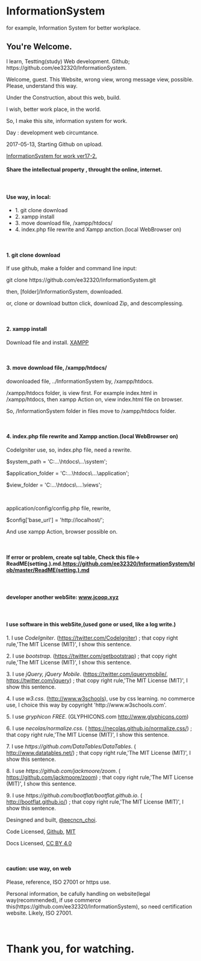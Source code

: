 # InformationSystem
for example, Information System for better workplace.

<h2>You're Welcome.</h2>
<p>I learn, Testting(study) Web development. Github; https://github.com/ee32320/InformationSystem.</p>
<p></p>
<p>Welcome, guest. This Website, wrong view, wrong message view, possible. Please, understand this way.</p>
<p>Under the Construction, about this web, build.</p>
<p>I wish, better work place, in the world.</p>
<p>So, I make this site, information system for work.</p>
<p>Day : development web circumtance.</p>
<p>2017-05-13, Starting Github on upload.</p>
<a href="http://ee32320.godohosting.com/index.php/welcome">InformationSystem for work ver17-2.</a>
<h4>Share the intellectual property , throught the online, internet.</h4>
<br/>

<h4>Use way, in local:</h4>
<ul>
<li>1. git clone download</li>
<li>2. xampp install</li>
<li>3. move download file, /xampp/htdocs/</li>
<li>4. index.php file rewrite and Xampp anction.(local WebBrowser on)</li>
</ul>
<br/>
<h4>1. git clone download</h4>
<p>If use github, make a folder and command line input: </p>
<p>git clone https://github.com/ee32320/InformationSystem.git</p>
<p>then, [folder]/InformationSystem, downloaded.</p>
<p> or, clone or download button click, download Zip, and descomplessing.</p>
<br/>
<h4>2. xampp install</h4>
<p>Download file and install. <a href="https://www.apachefriends.org/index.html">XAMPP</a></p>
<br/>
<h4>3. move download file, /xampp/htdocs/</h4>
<p>dowonloaded file, ../InformationSystem by, /xampp/htdocs. </p>
<p>/xampp/htdocs folder, is view first. For example index.html in /xampp/htdocs, then xampp Action on, view index.html file on browser.</p>
<p>So, /InformationSystem folder in files move to /xampp/htdocs folder.</p>
<br/>
<h4>4. index.php file rewrite and Xampp anction.(local WebBrowser on)</h4>
<p>CodeIgniter use, so, index.php file, need a rewrite.</p>
<p>$system_path = 'C:...\htdocs\...\system';</p>
<p>$application_folder = 'C:...\htdocs\...\application';</p>
<p>$view_folder = 'C:...\htdocs\....\views';</p>
<br/>
<p>application/config/config.php file, rewrite,</p> 
<p>$config['base_url'] = 'http://localhost/';</p>
<p>And use xampp Action, browser possible on.</p>
<br/>
<h4>If error or problem, create sql table, Check this file-> ReadME(setting.).md.<a href="https://github.com/ee32320/InformationSystem/blob/master/ReadME(setting.).md">https://github.com/ee32320/InformationSystem/blob/master/ReadME(setting.).md</a></h4>
<br/>

<h4>developer another webSite: <a href="http://www.jcoop.xyz">www.jcoop.xyz</a></h4>
<br/>
<h4>I use software in this webSite,(used gone or used, like a log write.)</h4>
<p>1. I use <span style="font-style: italic;">CodeIgniter</span>. (<a href="https://twitter.com/CodeIgniter">https://twitter.com/CodeIgniter</a>) ; that copy right rule,'The MIT License (MIT)', I show this sentence.  </p>
	<p>2. I use <span style="font-style: italic;">bootstrap</span>. (<a href="https://twitter.com/getbootstrap">https://twitter.com/getbootstrap</a>) ; that copy right rule,'The MIT License (MIT)', I show this sentence.</p>
	<p>3. I use <span style="font-style: italic;">jQuery, jQuery Mobile</span>. (<a href="https://twitter.com/jquerymobile/">https://twitter.com/jquerymobile/</a>, <a href="https://twitter.com/jquery">https://twitter.com/jquery</a>) ; that copy right rule,'The MIT License (MIT)', I show this sentence.</p>
	<p>4. I use <span style="font-style: italic;">w3.css</span>. (<a href="http://www.w3schools.com/">http://www.w3schools</a>), use by css learning. no commerce use, I choice this way by copyright 'http://www.w3schools.com'.</p>
	<p>5. I use <span style="font-style:italic;">gryphicon FREE</span>. (GLYPHICONS.com <a href="http://www.glyphicons.com">http://www.glyphicons.com</a>)</p>
	<p>6. I use <span style="font-style:italic;">necolas/normalize.css</span>. ( <a href="https://necolas.github.io/normalize.css/">https://necolas.github.io/normalize.css/</a>) ; that copy right rule,'The MIT License (MIT)', I show this sentence.</p>
	<p>7. I use <span style="font-style:italic;">https://github.com/DataTables/DataTables</span>. ( <a href="http://www.datatables.net/">http://www.datatables.net/</a>) ; that copy right rule,'The MIT License (MIT)', I show this sentence.</p>
	<p>8. I use <span style="font-style:italic;">https://github.com/jackmoore/zoom</span>. ( <a href="https://github.com/jackmoore/zoom">https://github.com/jackmoore/zoom</a>) ; that copy right rule,'The MIT License (MIT)', I show this sentence.</p>
	<p>9. I use <span style="font-style:italic;">https://github.com/bootflat/bootflat.github.io</span>. ( <a href="http://bootflat.github.io/">http://bootflat.github.io/</a>) ; that copy right rule,'The MIT License (MIT)', I show this sentence.</p>
	<p>Desingned and built, <a href="https://twitter.com/eecncn_choi">@eecncn_choi</a>.</p>
	<p>Code Licensed, <a href="https://github.com/ee32320/InformationSystem">Github</a>, <a href="https://github.com/ee32320/InformationSystem/blob/master/LICENSE">MIT</a></p>
	<p>Docs Licensed, <a href="https://creativecommons.org/licenses/by/4.0/">CC BY 4.0</a></p>
<br/> 
<h4>caution: use way, on web</h4>
<p>Please, reference, ISO 27001 or https use.</p>
<p>Personal information, be cafully handling on website(legal way(recommended), if use commerce this(https://github.com/ee32320/InformationSystem), so need certification website. Likely,  ISO 27001.</p>
<br/>
<h1>Thank you, for watching.</h1>
